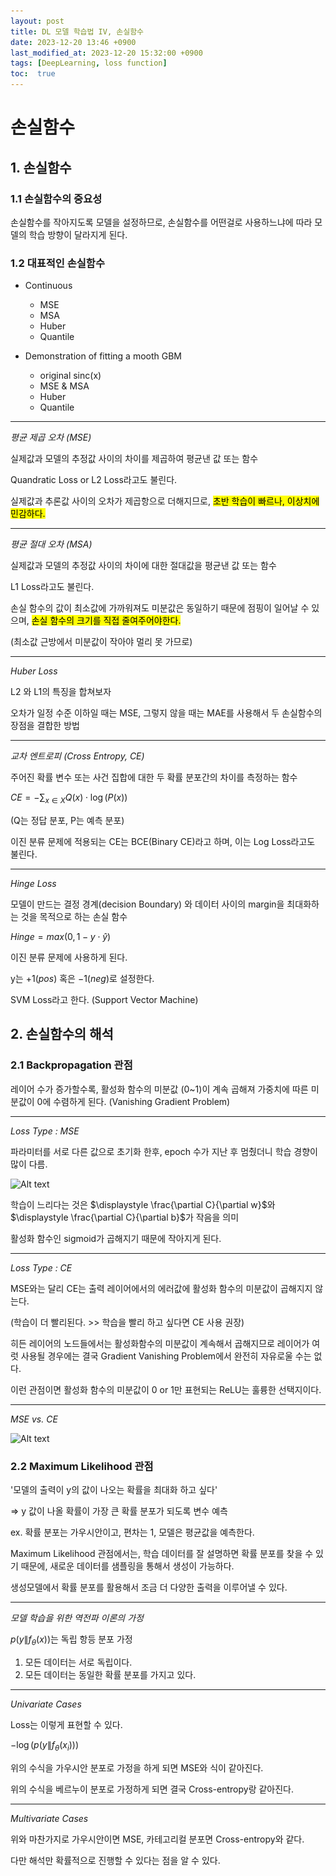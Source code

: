 ```yaml
---
layout: post
title: DL 모델 학습법 IV, 손실함수
date: 2023-12-20 13:46 +0900
last_modified_at: 2023-12-20 15:32:00 +0900
tags: [DeepLearning, loss function]
toc:  true
---
```


# 손실함수

## 1. 손실함수

### 1.1 손실함수의 중요성

손실함수를 작아지도록 모델을 설정하므로, 손실함수를 어떤걸로 사용하느냐에 따라 모델의 학습 방향이 달라지게 된다.

### 1.2 대표적인 손실함수

- Continuous
    - MSE
    - MSA
    - Huber
    - Quantile 

- Demonstration of fitting a mooth GBM
    - original sinc(x)
    - MSE & MSA
    - Huber
    - Quantile

---
*평균 제곱 오차 (MSE)*

실제값과 모델의 추정값 사이의 차이를 제곱하여 평균낸 값 또는 함수

Quandratic Loss or L2 Loss라고도 불린다.

실제값과 추론값 사이의 오차가 제곱항으로 더해지므로, <mark>초반 학습이 빠르나, 이상치에 민감하다.</mark>

---
*평균 절대 오차 (MSA)*

실제값과 모델의 추정값 사이의 차이에 대한 절대값을 평균낸 값 또는 함수

L1 Loss라고도 불린다.

손실 함수의 값이 최소값에 가까워져도 미분값은 동일하기 때문에 점핑이 일어날 수 있으며, <mark>손실 함수의 크기를 직접 줄여주어야한다.</mark>

(최소값 근방에서 미분값이 작아야 멀리 못 가므로)

---
*Huber Loss*

L2 와 L1의 특징을 합쳐보자

오차가 일정 수준 이하일 때는 MSE, 그렇지 않을 때는 MAE를 사용해서 두 손실함수의 장점을 결합한 방법

---
*교차 엔트로피 (Cross Entropy, CE)*

주어진 확률 변수 또는 사건 집합에 대한 두 확률 분포간의 차이를 측정하는 함수

$CE = - \displaystyle \sum_{x \in X} Q(x) \cdot \log \left( P(x) \right)$

(Q는 정답 분포, P는 예측 분포)

이진 분류 문제에 적용되는 CE는 BCE(Binary CE)라고 하며, 이는 Log Loss라고도 불린다.

---
*Hinge Loss*

모델이 만드는 결정 경계(decision Boundary) 와 데이터 사이의 margin을 최대화하는 것을 목적으로 하는 손실 함수

$Hinge = max(0, 1-y \cdot \hat y)$

이진 분류 문제에 사용하게 된다.

y는 $+1(pos)$ 혹은 $-1(neg)$로 설정한다.

SVM Loss라고 한다. (Support Vector Machine)
 
## 2. 손실함수의 해석

### 2.1 Backpropagation 관점

레이어 수가 증가할수록, 활성화 함수의 미분값 (0~1)이 계속 곱해져 가중치에 따른 미분값이 0에 수렴하게 된다. (Vanishing Gradient Problem)

---
*Loss Type : MSE*

파라미터를 서로 다른 값으로 초기화 한후, epoch 수가 지난 후 멈췄더니 학습 경향이 많이 다름.

![Alt text](\..\img\DL2-12.png)

학습이 느리다는 것은 $\displaystyle \frac{\partial C}{\partial w}$와 
$\displaystyle \frac{\partial C}{\partial b}$가 작음을 의미

활성화 함수인 sigmoid가 곱해지기 때문에 작아지게 된다.

---
*Loss Type : CE*

MSE와는 달리 CE는 출력 레이어에서의 에러값에 활성화 함수의 미분값이 곱해지지 않는다.

(학습이 더 빨리된다. >> 학습을 빨리 하고 싶다면 CE 사용 권장)

히든 레이어의 노드들에서는 활성화함수의 미분값이 계속해서 곱해지므로 레이어가 여럿 사용될 경우에는 결국 Gradient Vanishing Problem에서 완전히 자유로울 수는 없다.

이런 관점이면 활성화 함수의 미분값이 0 or 1만 표현되는 ReLU는 훌륭한 선택지이다.

---
*MSE vs. CE*

![Alt text](\..\img\DL2-13.png)

### 2.2 Maximum Likelihood 관점

'모델의 출력이 y의 값이 나오는 확률을 최대화 하고 싶다'

$\Rightarrow$ y 값이 나올 확률이 가장 큰 확률 분포가 되도록 변수 예측

ex. 확률 분포는 가우시안이고, 편차는 1, 모델은 평균값을 예측한다.

Maximum Likelihood 관점에서는, 학습 데이터를 잘 설명하면 확률 분포를 찾을 수 있기 때문에, 새로운 데이터를 샘플링을 통해서 생성이 가능하다.

생성모델에서 확률 분포를 활용해서 조금 더 다양한 출력을 이루어낼 수 있다.

---
*모델 학습을 위한 역전파 이론의 가정*

$p\left(y \| f_{\theta}(x) \right)$는 독립 항등 분포 가정

1. 모든 데이터는 서로 독립이다.
2. 모든 데이터는 동일한 확률 분포를 가지고 있다.

---
*Univariate Cases*

Loss는 이렇게 표현할 수 있다.

$- \log \left( p \left( y\|f_{\theta} (x_i) \right) \right)$

위의 수식을 가우시안 분포로 가정을 하게 되면 MSE와 식이 같아진다.

위의 수식을 베르누이 분포로 가정하게 되면 결국 Cross-entropy랑 같아진다.

---
*Multivariate Cases*

위와 마찬가지로 가우시안이면 MSE, 카테고리컬 분포면 Cross-entropy와 같다.

다만 해석만 확률적으로 진행할 수 있다는 점을 알 수 있다.